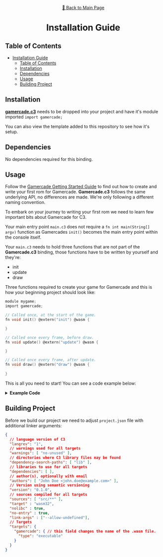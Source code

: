 <div align="center">
<p>

[📖 Back to Main Page](./README.md)
</p>

# Installation Guide

</div>

## Table of Contents

- [Installation Guide](#installation-guide)
  - [Table of Contents](#table-of-contents)
  - [Installation](#compatibility)
  - [Dependencies](#dependencies)
  - [Usage](#usage)
  - [Building Project](#building-project)

## Installation

[**gamercade.c3**](https://github.com/Its-Kenta/Gamercade.c3/blob/main/gamercade.c3) needs to be dropped into your project and have it's module imported `import gamercade;`

You can also view the template added to this repository to see how it's setup.

## Dependencies

No dependencies required for this binding.

## Usage

Follow the [Gamercade Getting Started Guide](https://gamercade.io/docs/category/getting-started) to find out how to create and write your first rom for Gamercade. **Gamercade.c3** follows the same underlying API, no differences are made. We're only following a different naming convention.

To embark on your journey to writing your first rom we need to learn few important bits about Gamercade for C3.

Your main entry point `main.c3` does not require a `fn int main(String[] argv)` function as Gamercades `init()` becomes the main entry point within the console itself.

Your `main.c3` needs to hold three functions that are not part of the **Gamercade.c3** binding, those functions have to be written by yourself and they're:

- init
- update
- draw

Three functions required to create your game for Gamercade and this is how your beginning project should look like:

```c
module mygame;
import gamercade;

// Called once, at the start of the game.
fn void init() @extern("init") @wasm {

}

// Called once every frame, before draw.
fn void update() @extern("update") @wasm {

}

// Called once every frame, after update.
fn void draw() @extern("draw") @wasm {
   
}
```

This is all you need to start! You can see a code example below:

<details>
<summary><b>Example Code</b></summary>

```c
module hello_world;
import gamercade;
import std::math;

usz frameCounter = 0;
int xPos = 0;
int yPos = 0;

// Called once, at the start of the game.
fn void init() @extern("init") @wasm {
    gamercade::consoleLog("Hello from C3!");

    xPos = gamercade::width() / 2;
    yPos = gamercade::height() / 2;
}

// Called once every frame, before draw.
fn void update() @extern("update") @wasm {

    // Print a message if the user presses the A button.
    // This defaults to the U key on the keyboard.
    if (gamercade::buttonAPressed(0) == 1) {
        gamercade::consoleLog("Pressed button A!");
    }

    // Let's move the pixel with the arrow keys
    // Handle up/down motion
    if (gamercade::buttonUpHeld(0) == 1) {
        yPos -= 1;
    }

    if (gamercade::buttonDownHeld(0) == 1) {
        yPos += 1;
    }

    // And repeat for left/right
    if (gamercade::buttonLeftHeld(0) == 1) {
        xPos -= 1;
    }

    if (gamercade::buttonRightHeld(0) == 1) {
        xPos += 1;
    }

    // Update the frame counter to keep the animation looping
    frameCounter += 1;
}

// Called once every frame, after update.
fn void draw() @extern("draw") @wasm {
    // Clear screen function takes a GraphicsParameters as a parameter,
    // so let's make one.
    int clearColor = gamercade::colorIndex(0);

    // Now, we can clear the screen.
    gamercade::clearScreen(clearColor);

    // Let's draw a pixel.
    int pixelColor = gamercade::colorIndex(16);
    gamercade::setPixel(pixelColor, xPos, yPos);

    // Let's draw a spinning pixel.
    int spinningPixelColor = gamercade::colorIndex(9);

    // Make it spin around
    float frame = (float)(frameCounter);
    float x = math::sin(frame * 0.1f) * 25.0f;
    float y = math::cos(frame * 0.1f) * 25.0f;

    x += (float)(xPos);
    y += (float)(yPos);

    // Draw the spinning pixel
    gamercade::setPixel(spinningPixelColor, (int)(x), (int)(y));
}
```

</details>

## Building Project

Before we build our project we need to adjust `project.json` file with additional linker arguments:

```json
{
  // language version of C3
  "langrev": "1",
  // warnings used for all targets
  "warnings": [ "no-unused" ],
  // directories where C3 library files may be found
  "dependency-search-paths": [ "lib" ],
  // libraries to use for all targets
  "dependencies": [ ],
  // author(s), optionally with email
  "authors": [ "John Doe <john.doe@example.com>" ],
  // Version using semantic versioning
  "version": "0.1.0",
  // sources compiled for all targets
  "sources": [ "src/**" ],
  "target" : "wasm32",
  "nolibc" : true,
  "no-entry" : true,
  "link-args" : ["--allow-undefined"],
  // Targets
  "targets": {
    "gamercade": { // this field changes the name of the .wasm file.
      "type": "executable"
    }
  }
}

```
